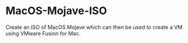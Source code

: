 # MacOS-Mojave-ISO
Create an ISO of MacOS Mojave which can then be used to create a VM using VMware Fusion for Mac.
